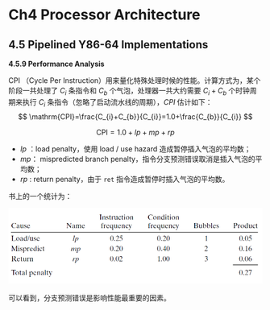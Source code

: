# Ch4 Processor Architecture

## 4.5 Pipelined Y86-64 Implementations

**4.5.9 Performance Analysis**

CPI （Cycle Per Instruction）用来量化特殊处理时候的性能。计算方式为，某个阶段一共处理了 $C_i$ 条指令和 $C_b$ 个气泡，处理器一共大约需要 $C_i + C_b$ 个时钟周期来执行 $C_i$ 条指令（忽略了启动流水线的周期），$CPI$  估计如下：
$$
\mathrm{CPI}=\frac{C_{i}+C_{b}}{C_{i}}=1.0+\frac{C_{b}}{C_{i}}
$$

$$
\mathrm{CPI}=1.0+l p+m p+r p
$$

* $lp$ ：load penalty，使用 load / use hazard 造成暂停插入气泡的平均数；
* $mp$： mispredicted branch penalty，指令分支预测错误取消是插入气泡的平均数；
* $rp$ : return penalty，由于 `ret` 指令造成暂停时插入气泡的平均数。

书上的一个统计为：

![image-20220105204214778](assets/image-20220105204214778.png)

可以看到，分支预测错误是影响性能最重要的因素。

